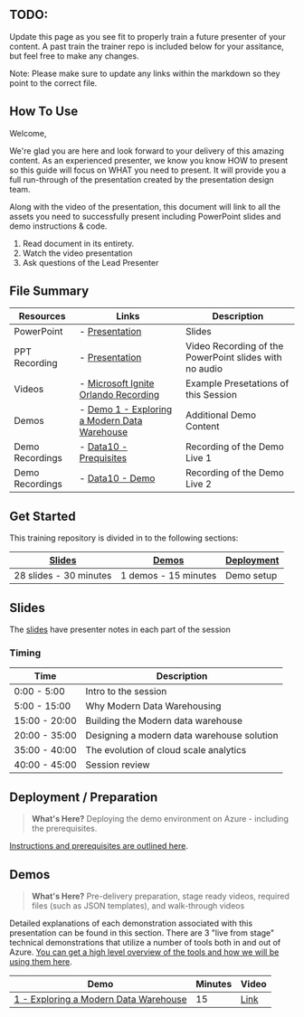 ## TODO:
Update this page as you see fit to properly train a future presenter of your content. A past train the trainer repo is included below for your assitance, but feel free to make any changes.

Note: Please make sure to update any links within the markdown so they point to the correct file.

## How To Use

Welcome,

We're glad you are here and look forward to your delivery of this amazing content. As an experienced presenter, we know you know HOW to present so this guide will focus on WHAT you need to present. It will provide you a full run-through of the presentation created by the presentation design team. 

Along with the video of the presentation, this document will link to all the assets you need to successfully present including PowerPoint slides and demo instructions &
code.

1.  Read document in its entirety.
2.  Watch the video presentation
3.  Ask questions of the Lead Presenter

## File Summary

| Resources          | Links                            | Description |
|-------------------|----------------------------------|-------------------|
| PowerPoint        | - [Presentation](presentations.md) | Slides |
| PPT Recording     | - [Presentation](https://globaleventcdn.blob.core.windows.net/assets/data/data10/DATA10.mp4) | Video Recording of the PowerPoint slides with no audio |
| Videos            | - [Microsoft Ignite Orlando Recording](https://myignite.techcommunity.microsoft.com/sessions/84354) | Example Presetations of this Session |
| Demos             | - [Demo 1 - Exploring a Modern Data Warehouse](demos/README.md#demo-1---exploring-a-modern-data-warehouse) | Additional Demo Content | 
| Demo Recordings           | - [Data10 - Prequisites](https://globaleventcdn.blob.core.windows.net/assets/data/data10/Data10_Prerequisites-NoAudio.mp4) | Recording of the Demo Live 1 | 
| Demo Recordings           | - [Data10 - Demo](https://globaleventcdn.blob.core.windows.net/assets/data/data10/Data10-Demo-NoAudio.mp4 ) | Recording of the Demo Live 2 | 

## Get Started

This training repository is divided in to the following sections:

| [Slides](#slides) | [Demos](demos/README.md) | [Deployment](deployment/README.md) | 
|-------------------|---------------------------|--------------------------------------
| 28 slides - 30 minutes| 1 demos - 15 minutes | Demo setup

## Slides

The [slides](presentations.md) have presenter notes in each part of the session

### Timing

| Time        | Description 
--------------|-------------
0:00 - 5:00   | Intro to the session 
5:00 - 15:00  | Why Modern Data Warehousing
15:00 - 20:00 | Building the Modern data warehouse
20:00 - 35:00 | Designing a modern data warehouse solution
35:00 - 40:00 | The evolution of cloud scale analytics
40:00 - 45:00 | Session review

## Deployment / Preparation

>**What's Here?** Deploying the demo environment on Azure - including the prerequisites.

[Instructions and prerequisites are outlined here](deployment/README.md). 


## Demos

> **What's Here?** Pre-delivery preparation, stage ready videos, required files (such as JSON templates), and walk-through videos

Detailed explanations of each demonstration associated with this presentation can be found in this section. There are 3 "live from stage" technical demonstrations that utilize a number of tools both in and out of Azure. [You can get a high level overview of the tools and how we will be using them here](demos/README.md).

| Demo 	                                                                                               | Minutes | Video |
-------------------------------------------------------------------------------------------------------|---------|----------------- | 
|  [1 - Exploring a Modern Data Warehouse](demos/README.md#demo-1---exploring-a-modern-data-warehouse) | 15       | [Link](https://globaleventcdn.blob.core.windows.net/assets/data/data10/Data10-Demo-NoAudio.mp4) |

